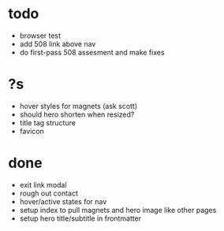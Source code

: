 # todo
- browser test
- add 508 link above nav
- do first-pass 508 assesment and make fixes

# ?s
- hover styles for magnets (ask scott)
- should hero shorten when resized?
- title tag structure
- favicon

# done
- exit link modal
- rough out contact
- hover/active states for nav
- setup index to pull magnets and hero image like other pages
- setup hero title/subtitle in frontmatter